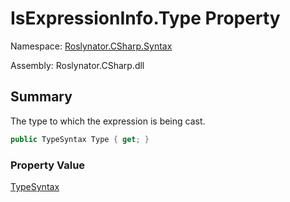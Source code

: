 # IsExpressionInfo\.Type Property

Namespace: [Roslynator.CSharp.Syntax](../../README.md)

Assembly: Roslynator\.CSharp\.dll

## Summary

The type to which the expression is being cast\.

```csharp
public TypeSyntax Type { get; }
```

### Property Value

[TypeSyntax](https://docs.microsoft.com/en-us/dotnet/api/microsoft.codeanalysis.csharp.syntax.typesyntax)


